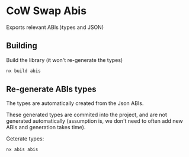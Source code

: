 # CoW Swap Abis

Exports relevant ABIs )types and JSON)

## Building

Build the library (it won't re-generate the types)

```bash
nx build abis
```

## Re-generate ABIs types

The types are automatically created from the Json ABIs.

These generated types are commited into the project, and are not generated automatically (assumption is, we don't need to often add new ABIs and generation takes time).

Geterate types:

```bash
nx abis abis
```
